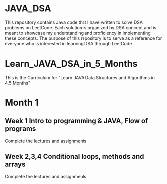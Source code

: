 # JAVA_DSA
This repository contains Java code that I have written to solve DSA problems on LeetCode. Each solution is organized by DSA concept and is meant to showcase my understanding and proficiency in implementing these concepts. The purpose of this repository is to serve as a reference for everyone who is interested in learning DSA through LeetCode

# Learn_JAVA_DSA_in_5_Months
This is the Curriculum for "Learn JAVA Data Structures and Algorithms in 4.5 Months"

# Month 1
## Week 1 Intro to programming & JAVA, Flow of programs
Complete the lectures and assignments

## Week 2,3,4 Conditional loops, methods and arrays 
Complete the lectures and assignments 

